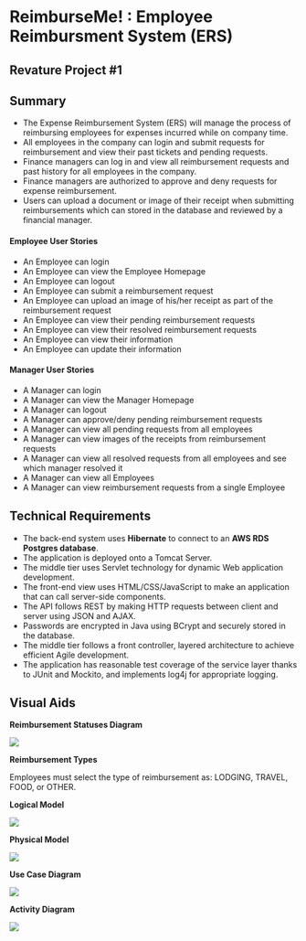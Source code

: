 # ReimburseMe! : Employee Reimbursment System (ERS)
## Revature Project #1

## Summary
* The Expense Reimbursement System (ERS) will manage the process of reimbursing employees for expenses incurred while on company time. 
* All employees in the company can login and submit requests for reimbursement and view their past tickets and pending requests. 
* Finance managers can log in and view all reimbursement requests and past history for all employees in the company. 
* Finance managers are authorized to approve and deny requests for expense reimbursement.
* Users can upload a document or image of their receipt when submitting reimbursements which can stored in the database and reviewed by a financial manager.

#### Employee User Stories 
- An Employee can login
- An Employee can view the Employee Homepage
- An Employee can logout
- An Employee can submit a reimbursement request
- An Employee can upload an image of his/her receipt as part of the reimbursement request
- An Employee can view their pending reimbursement requests
- An Employee can view their resolved reimbursement requests
- An Employee can view their information
- An Employee can update their information

#### Manager User Stories
- A Manager can login
- A Manager can view the Manager Homepage
- A Manager can logout
- A Manager can approve/deny pending reimbursement requests
- A Manager can view all pending requests from all employees
- A Manager can view images of the receipts from reimbursement requests
- A Manager can view all resolved requests from all employees and see which manager resolved it
- A Manager can view all Employees
- A Manager can view reimbursement requests from a single Employee 

## Technical Requirements

* The back-end system uses **Hibernate** to connect to an **AWS RDS Postgres database**. 
* The application is deployed onto a Tomcat Server. 
* The middle tier uses Servlet technology for dynamic Web application development. 
* The front-end view uses HTML/CSS/JavaScript to make an application that can call server-side components.
* The API follows REST by making HTTP requests between client and server using JSON and AJAX.
* Passwords are encrypted in Java using BCrypt and securely stored in the database. 
* The middle tier follows a front controller, layered architecture to achieve efficient Agile development.
* The application has reasonable test coverage of the service layer thanks to JUnit and Mockito, and implements log4j for appropriate logging. 

## Visual Aids

**Reimbursement Statuses Diagram** 

![](./imgs/state-chart.jpg)

**Reimbursement Types**

Employees must select the type of reimbursement as: LODGING, TRAVEL, FOOD, or OTHER.

**Logical Model**

![](./imgs/logical.jpg)

**Physical Model**

![](./imgs/physical.jpg)

**Use Case Diagram**

![](./imgs/use-case.jpg)

**Activity Diagram**

![](./imgs/activity.jpg)
